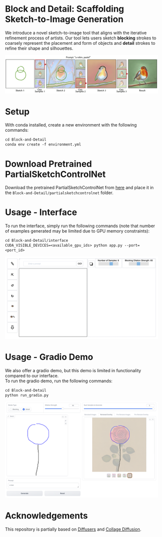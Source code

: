 # Block and Detail: Scaffolding Sketch-to-Image Generation

We introduce a novel sketch-to-image tool that aligns with the iterative refinement process of artists. 
Our tool lets users sketch **blocking** strokes to coarsely represent the placement and form of objects and **detail** strokes to refine their shape and silhouettes. 

![alt text](https://github.com/BlockDetail/Block-and-Detail/blob/main/images/teaser.png?raw=true)

# Setup

With conda installed, create a new environment with the following commands:

```
cd Block-and-Detail
conda env create -f environment.yml
```

# Download Pretrained PartialSketchControlNet

Download the pretrained PartialSketchControlNet from [here](https://drive.google.com/file/d/1CiqGXn9UOhLS9N_Lu_MtGzzkUa92pZu5/view?usp=sharing) and place it in the `Block-and-Detail/partialsketchcontrolnet` folder.

# Usage - Interface

To run the interface, simply run the following commands (note that number of examples generated may be limited due to GPU memory constraints):

```
cd Block-and-Detail/interface
CUDA_VISIBLE_DEVICES=<available_gpu_ids> python app.py --port=<port_id>
```

![alt text](https://github.com/BlockDetail/Block-and-Detail/blob/main/images/interface.png?raw=true)

# Usage - Gradio Demo

We also offer a gradio demo, but this demo is limited in functionality compared to our interface.  
To run the gradio demo, run the following commands:

```
cd Block-and-Detail
python run_gradio.py
```

![alt text](https://github.com/BlockDetail/Block-and-Detail/blob/main/images/gradio.png?raw=true)

# Acknowledgements

This repository is partially based on [Diffusers](https://github.com/huggingface/diffusers) and [Collage Diffusion](https://github.com/VSAnimator/collage-diffusion).